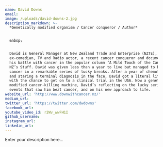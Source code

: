 ```yaml
---
name: David Downs
email:
image: /uploads/david-downs-2.jpg
description_markdown: >-
  *Genetically modified organism / Cancer conqueror / Author*


  &nbsp;


  David is General Manager at New Zealand Trade and Enterprise (NZTE), an
  ex-comedian, TV and Radio actor, a recent cancer conqueror and documentor of
  his battle with cancer in the popular column ‘A Mild Touch of the Cancer’ on
  NZ’s Stuff. David was given less than a year to live but managed to beat
  cancer in a remarkable series of lucky breaks. After a year of chemotherapy,
  and staring a terminal diagnosis in the face, David got a literal lifeline,
  with the chance to get on to a clinical trial in the USA. Now a genetically
  modified cancer-killing machine, David’s reflecting on the lucky series of
  events that saw him beat cancer, and on his new approach to life.
website_url: 'http://www.downwithcancer.nz/'
medium_url:
twitter_url: 'https://twitter.com/dwdowns'
facebook_url:
youtube_video_id: r2Wv_wwFH1I
github_username:
instagram_url:
linkedin_url:
---
```


Enter your description here...
